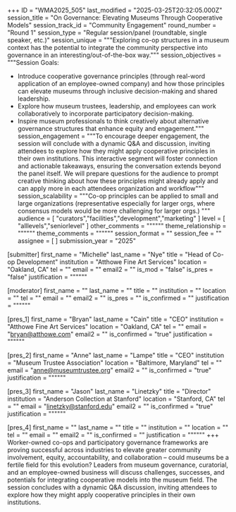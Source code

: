 +++
ID = "WMA2025_505"
last_modified = "2025-03-25T20:32:05.000Z"
session_title = "On Governance: Elevating Museums Through Cooperative Models"
session_track_id = "Community Engagement"
round_number = "Round 1"
session_type = "Regular session/panel (roundtable, single speaker, etc.)"
session_unique = """Exploring co-op structures in a museum context has the potential to integrate the community perspective into governance in an interesting/out-of-the-box way."""
session_objectives = """Session Goals:
- Introduce cooperative governance principles (through real-word application of an employee-owned company) and how those principles can elevate museums through inclusive decision-making and shared leadership. 
- Explore how museum trustees, leadership, and employees can work collaboratively to incorporate participatory decision-making.
- Inspire museum professionals to think creatively about alternative governance structures that enhance equity and engagement."""
session_engagement = """To encourage deeper engagement, the session will conclude with a dynamic Q&A and discussion, inviting attendees to explore how they might apply cooperative principles in their own institutions. This interactive segment will foster connection and actionable takeaways, ensuring the conversation extends beyond the panel itself. We will prepare questions for the audience to prompt creative thinking about how these principles might already apply and can apply more in each attendees organization and workflow"""
session_scalability = """Co-op principles can be applied to small and large organizations (representative especially for larger orgs, where consensus models would be more challenging for larger orgs.)
"""
audience = [ "curators","facilities","development","marketing" ]
level = [ "alllevels","seniorlevel" ]
other_comments = """"""
theme_relationship = """"""
theme_comments = """"""
session_format = ""
session_fee = ""
assignee = [  ]
submission_year = "2025"

[submitter]
first_name = "Michelle"
last_name = "Nye"
title = "Head of Co-op Development"
institution = "Atthowe Fine Art Services"
location = "Oakland, CA"
tel = ""
email = ""
email2 = ""
is_mod = "false"
is_pres = "false"
justification = """"""

[moderator]
first_name = ""
last_name = ""
title = ""
institution = ""
location = ""
tel = ""
email = ""
email2 = ""
is_pres = ""
is_confirmed = ""
justification = """"""

[pres_1]
first_name = "Bryan"
last_name = "Cain"
title = "CEO"
institution = "Atthowe Fine Art Services"
location = "Oakland, CA"
tel = ""
email = "bryan@atthowe.com"
email2 = ""
is_confirmed = "true"
justification = """"""

[pres_2]
first_name = "Anne"
last_name = "Lampe"
title = "CEO"
institution = "Museum Trustee Association"
location = "Baltimore, Maryland"
tel = ""
email = "anne@museumtrustee.org"
email2 = ""
is_confirmed = "true"
justification = """"""

[pres_3]
first_name = "Jason"
last_name = "Linetzky"
title = "Director"
institution = "Anderson Collection at Stanford"
location = "Stanford, CA"
tel = ""
email = "linetzky@stanford.edu"
email2 = ""
is_confirmed = "true"
justification = """"""

[pres_4]
first_name = ""
last_name = ""
title = ""
institution = ""
location = ""
tel = ""
email = ""
email2 = ""
is_confirmed = ""
justification = """"""
+++
Worker-owned co-ops and participatory governance frameworks are proving successful across industries to elevate greater community involvement, equity, accountability, and collaboration – could museums be a fertile field for this evolution? Leaders from museum governance, curatorial, and an employee-owned business will discuss challenges, successes, and potentials for integrating cooperative models into the museum field. The session concludes with a dynamic Q&A discussion, inviting attendees to explore how they might apply cooperative principles in their own institutions.
